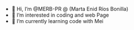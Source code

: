 - 👋 Hi, I’m @MERB-PR @ (Marta Enid Ríos Bonilla)
- 👀 I’m interested in coding and web Page 
- 🌱 I’m currently learning code with Mei

<!---
MERB-PR/MERB-PR is a ✨ special ✨ repository because its `README.md` (this file) appears on your GitHub profile.
You can click the Preview link to take a look at your changes.
--
